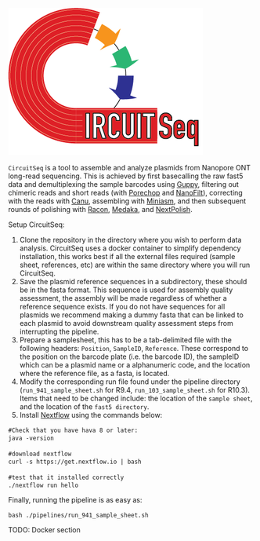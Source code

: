 ![alt text](https://github.com/mckennalab/Circuitseq/blob/main/circuitSeq_logo_red.png?raw=true)

`CircuitSeq` is a tool to assemble and analyze plasmids from Nanopore ONT long-read sequencing. This is achieved by first basecalling the raw fast5 data and demultiplexing the sample barcodes using [Guppy](https://nanoporetech.com/), filtering out chimeric reads and short reads (with [Porechop](https://github.com/rrwick/Porechop) and [NanoFilt](https://github.com/wdecoster/nanofilt)), correcting with the reads with [Canu](https://github.com/marbl/canu), assembling with [Miniasm](https://github.com/lh3/miniasm), and then subsequent rounds of polishing with [Racon](https://github.com/isovic/racon), [Medaka](https://github.com/nanoporetech/medaka), and [NextPolish](https://github.com/Nextomics/NextPolish). 

Setup CircuitSeq:
1) Clone the repository in the directory where you wish to perform data analysis. CircuitSeq uses a docker container to simplify dependency installation, this works best if all the external files required (sample sheet, references, etc) are within the same directory where you will run CircuitSeq. 
2) Save the plasmid reference sequences in a subdirectory, these should be in the fasta format. This sequence is used for assembly quality assessment, the assembly will be made regardless of whether a reference sequence exists. If you do not have sequences for all plasmids we recommend making a dummy fasta that can be linked to each plasmid to avoid downstream quality assessment steps from interrupting the pipeline. 
3) Prepare a samplesheet, this has to be a tab-delimited file with the following headers: `Position`, `SampleID`, `Reference`. These correspond to the position on the barcode plate (i.e. the barcode ID), the sampleID which can be a plasmid name or a alphanumeric code, and the location where the reference file, as a fasta, is located. 
4) Modify the corresponding run file found under the pipeline directory (`run_941_sample_sheet.sh` for R9.4, `run_103_sample_sheet.sh` for R10.3). Items that need to be changed include: the location of the `sample sheet`, and the location of the `fast5 directory`. 
5) Install [Nextflow](https://www.nextflow.io/) using the commands below:
```
#Check that you have hava 8 or later:
java -version 

#download nextflow
curl -s https://get.nextflow.io | bash 

#test that it installed correctly
./nextflow run hello 
```

Finally, running the pipeline is as easy as:
```
bash ./pipelines/run_941_sample_sheet.sh
```

TODO: Docker section
